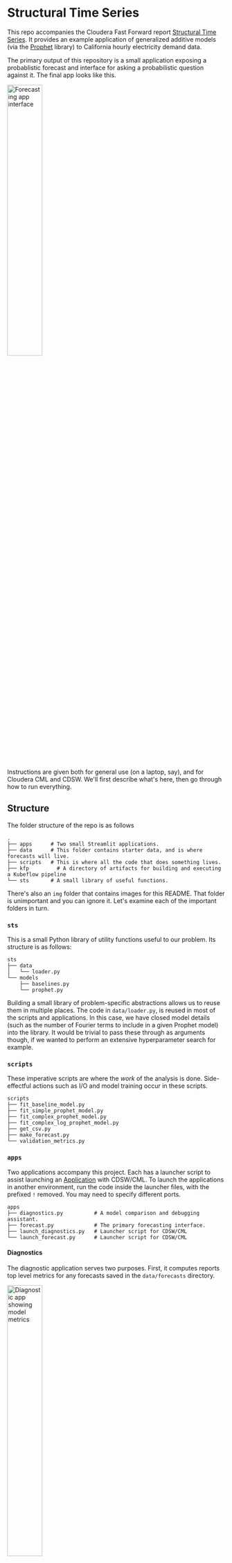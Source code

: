 # Structural Time Series

This repo accompanies the Cloudera Fast Forward report [Structural Time Series](https://structural-time-series.fastforwardlabs.com/).
It provides an example application of generalized additive models (via the [Prophet](https://facebook.github.io/prophet/) library) to California hourly electricity demand data.

The primary output of this repository is a small application exposing a probablistic forecast and interface for asking a probabilistic question against it.
The final app looks like this.

<img src="img/app.png" alt="Forecasting app interface" width="40%">

Instructions are given both for general use (on a laptop, say), and for Cloudera CML and CDSW.
We'll first describe what's here, then go through how to run everything.

## Structure

The folder structure of the repo is as follows

```
.
├── apps      # Two small Streamlit applications.
├── data      # This folder contains starter data, and is where forecasts will live.
├── scripts   # This is where all the code that does something lives.
├── kfp   		# A directory of artifacts for building and executing a Kubeflow pipeline
└── sts       # A small library of useful functions.
```

There's also an `img` folder that contains images for this README.
That folder is unimportant and you can ignore it.
Let's examine each of the important folders in turn.

### `sts`

This is a small Python library of utility functions useful to our problem.
Its structure is as follows:

```
sts
├── data
│   └── loader.py
└── models
    ├── baselines.py
    └── prophet.py
```

Building a small library of problem-specific abstractions allows us to reuse them in multiple places.
The code in `data/loader.py`, is reused in most of the scripts and applications.
In this case, we have closed model details (such as the number of Fourier terms to include in a given Prophet model) into the library.
It would be trivial to pass these through as arguments though, if we wanted to perform an extensive hyperparameter search for example.

### `scripts`

These imperative scripts are where the _work_ of the analysis is done.
Side-effectful actions such as I/O and model training occur in these scripts.

```
scripts
├── fit_baseline_model.py
├── fit_simple_prophet_model.py
├── fit_complex_prophet_model.py
├── fit_complex_log_prophet_model.py
├── get_csv.py
├── make_forecast.py
└── validation_metrics.py
```

### `apps`

Two applications accompany this project.
Each has a launcher script to assist launching an [Application](https://docs.cloudera.com/machine-learning/cloud/applications/topics/ml-applications.html) with CDSW/CML.
To launch the applications in another environment, run the code inside the launcher files, with the prefixed `!` removed.
You may need to specify different ports.

```
apps
├── diagnostics.py          # A model comparison and debugging assistant.
├── forecast.py             # The primary forecasting interface.
├── launch_diagnostics.py   # Launcher script for CDSW/CML
└── launch_forecast.py      # Launcher script for CDSW/CML
```

#### Diagnostics

The diagnostic application serves two purposes.
First, it computes reports top level metrics for any forecasts saved in the `data/forecasts` directory.

<img src="img/diagnostic-metrics.png" alt="Diagnostic app showing model metrics" width="40%">

Second, it provides a few diagnostic charts, including a zoomable forecast.

<img src="img/diagnostic-chart.png" alt="Diagnostic app showing chart of forecast" width="40%">

#### Forecast

The primary forecast application (pictured at the top of this README) is a prototype user interface for the forecast this analysis generates.

## Running through the analysis

To go from a fresh clone of the repo to the final state, follow these instructions in order.

### Installation

The code and applications within were developed against Python 3.6.9, and are likely also to function with more recent versions of Python.

To install dependencies, first create and activate new virtual environment through your preferred means, then pip install from the requirements file. I recommend:

```python
python3 -m venv .venv
source .venv/bin/activate
pip install -r requirements.txt
```

In CML or CDSW, no virtual env is necessary. Instead, inside a Python 3 session, simply run

```python
!pip3 install -r requirements.txt     # notice `pip3`, not `pip`
```

Next, install the `sts` module from this repository, with

```python
pip3 install -e .
```

from inside the root directory of this repo.

### Data

We use historic California electricity demand data from the [US Energy Information Administration](https://www.eia.gov/opendata/qb.php?category=3389936&sdid=EBA.CAL-ALL.D.H).

A full set of data through October 12th 2020 is included as a starter.
More recent data can be fetched from the [EIA open data API](https://www.eia.gov/opendata/).
Doing so requires an API key, which must be set as an the `EIA_API_KEY` environment variable for this project (another name may be used if ).
To fetch new data, simply call the `load_california_electricity_demand` function from the `sts.data.loader` module.
The code is set up to work directly with the json response to the EIA API.
See the module for more details.

### Scripts

To fit models and generate forecasts, we call each script in turn from the `scripts` directory.

```bash
cd scripts/
python3 fit_baseline_model.py
python3 fit_simple_prophet_model.py
python3 fit_complex_prophet_model.py
python3 fit_complex_log_prophet_model.py
```

This will fit a series of models of increasing complexity and write their outputs (the mean forecast) to the `data/forecasts` directory.
Launching the diagnostic app will show the metrics and diagnostic charts for each model.

The most compex model wins.
We can view its metrics when trained on the validation data (through 2019) by runnig the `validation_metrics.py` script.
We can then make generate 1000 samples from the model trained on all available training datawith the `make_forecast.py` script.
When those samples are written to disk, we can use the forecast app to investigate them.

The additional script, `get_csv.py`, simply fetches and writes data as a csv, which is convenient for any ad hoc analytics and interactive exploration.

## Desiderata

- Prophet strictly requires that columns are named `ds` and `y`. We have embraced this convention and coupled to it elsewhere in the codebase. A next step on building a more generically applicable application would be to decouple from this naming convention.
- By default, each time new data is fetched, it will overwrite the existing data. Similarly when a new forecast is made, it will overwrite the existing forecast. It would not be hard to adapt the code to maintain a history of fetched data or forecasts.